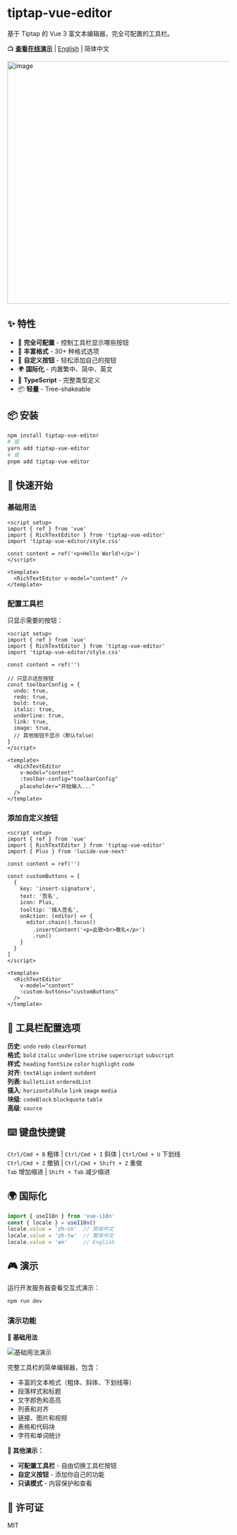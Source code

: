 # tiptap-vue-editor

基于 Tiptap 的 Vue 3 富文本编辑器，完全可配置的工具栏。

📺 **[查看在线演示](#-演示)** | [English](./README.md) | 简体中文

<img width="1167" height="548" alt="image" src="https://github.com/user-attachments/assets/e4b9c702-ba75-413c-bbf0-a4fe0b7767e8" />


## ✨ 特性

- 🔧 **完全可配置** - 控制工具栏显示哪些按钮
- 🎨 **丰富格式** - 30+ 种格式选项
- 🎯 **自定义按钮** - 轻松添加自己的按钮
- 🌍 **国际化** - 内置繁中、简中、英文
- 💪 **TypeScript** - 完整类型定义
- 📦 **轻量** - Tree-shakeable

## 📦 安装

```bash
npm install tiptap-vue-editor
# 或
yarn add tiptap-vue-editor
# 或
pnpm add tiptap-vue-editor
```

## 🚀 快速开始

### 基础用法

```vue
<script setup>
import { ref } from 'vue'
import { RichTextEditor } from 'tiptap-vue-editor'
import 'tiptap-vue-editor/style.css'

const content = ref('<p>Hello World!</p>')
</script>

<template>
  <RichTextEditor v-model="content" />
</template>
```

### 配置工具栏

只显示需要的按钮：

```vue
<script setup>
import { ref } from 'vue'
import { RichTextEditor } from 'tiptap-vue-editor'
import 'tiptap-vue-editor/style.css'

const content = ref('')

// 只显示这些按钮
const toolbarConfig = {
  undo: true,
  redo: true,
  bold: true,
  italic: true,
  underline: true,
  link: true,
  image: true,
  // 其他按钮不显示（默认false）
}
</script>

<template>
  <RichTextEditor 
    v-model="content" 
    :toolbar-config="toolbarConfig"
    placeholder="开始输入..."
  />
</template>
```

### 添加自定义按钮

```vue
<script setup>
import { ref } from 'vue'
import { RichTextEditor } from 'tiptap-vue-editor'
import { Plus } from 'lucide-vue-next'

const content = ref('')

const customButtons = [
  {
    key: 'insert-signature',
    text: '签名',
    icon: Plus,
    tooltip: '插入签名',
    onAction: (editor) => {
      editor.chain().focus()
        .insertContent('<p>此致<br>敬礼</p>')
        .run()
    }
  }
]
</script>

<template>
  <RichTextEditor 
    v-model="content"
    :custom-buttons="customButtons"
  />
</template>
```

## 🎯 工具栏配置选项

**历史**: `undo` `redo` `clearFormat`  
**格式**: `bold` `italic` `underline` `strike` `superscript` `subscript`  
**样式**: `heading` `fontSize` `color` `highlight` `code`  
**对齐**: `textAlign` `indent` `outdent`  
**列表**: `bulletList` `orderedList`  
**插入**: `horizontalRule` `link` `image` `media`  
**块级**: `codeBlock` `blockquote` `table`  
**高级**: `source`

## ⌨️ 键盘快捷键

`Ctrl/Cmd + B` 粗体 | `Ctrl/Cmd + I` 斜体 | `Ctrl/Cmd + U` 下划线  
`Ctrl/Cmd + Z` 撤销 | `Ctrl/Cmd + Shift + Z` 重做  
`Tab` 增加缩进 | `Shift + Tab` 减少缩进

## 🌍 国际化

```javascript
import { useI18n } from 'vue-i18n'
const { locale } = useI18n()
locale.value = 'zh-cn'  // 简体中文
locale.value = 'zh-tw'  // 繁体中文
locale.value = 'en'     // English
```

## 🎮 演示

运行开发服务器查看交互式演示：

```bash
npm run dev
```

### 演示功能

**📝 基础用法**

![基础用法演示]([screenshots/basic-usage.png](https://github.com/user-attachments/assets/e4b9c702-ba75-413c-bbf0-a4fe0b7767e8))


完整工具栏的简单编辑器，包含：
- 丰富的文本格式（粗体、斜体、下划线等）
- 段落样式和标题
- 文字颜色和高亮
- 列表和对齐
- 链接、图片和视频
- 表格和代码块
- 字符和单词统计

**🔧 其他演示：**
- **可配置工具栏** - 自由切换工具栏按钮
- **自定义按钮** - 添加你自己的功能
- **只读模式** - 内容保护和查看

## 📄 许可证

MIT


